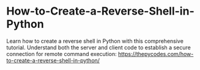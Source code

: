 # How-to-Create-a-Reverse-Shell-in-Python
Learn how to create a reverse shell in Python with this comprehensive tutorial. Understand both the server and client code to establish a secure connection for remote command execution:
https://thepycodes.com/how-to-create-a-reverse-shell-in-python/
